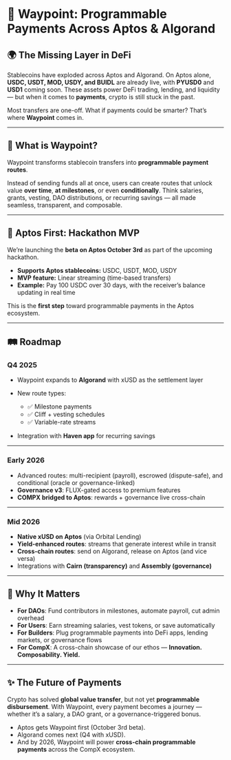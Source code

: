 

# 🧭 Waypoint: Programmable Payments Across Aptos & Algorand

## 🌍 The Missing Layer in DeFi

Stablecoins have exploded across Aptos and Algorand. On Aptos alone, **USDC, USDT, MOD, USDY, and BUIDL** are already live, with **PYUSD0** and **USD1** coming soon. These assets power DeFi trading, lending, and liquidity — but when it comes to **payments**, crypto is still stuck in the past.

Most transfers are one-off. What if payments could be smarter?
That’s where **Waypoint** comes in.

---

## 🚀 What is Waypoint?

Waypoint transforms stablecoin transfers into **programmable payment routes**.

Instead of sending funds all at once, users can create routes that unlock value **over time**, **at milestones**, or even **conditionally**. Think salaries, grants, vesting, DAO distributions, or recurring savings — all made seamless, transparent, and composable.

---

## 🎯 Aptos First: Hackathon MVP

We’re launching the **beta on Aptos October 3rd** as part of the upcoming hackathon.

* **Supports Aptos stablecoins:** USDC, USDT, MOD, USDY
* **MVP feature:** Linear streaming (time-based transfers)
* **Example:** Pay 100 USDC over 30 days, with the receiver’s balance updating in real time

This is the **first step** toward programmable payments in the Aptos ecosystem.

---

## 🛤 Roadmap

### **Q4 2025**

* Waypoint expands to **Algorand** with xUSD as the settlement layer
* New route types:

  * ✅ Milestone payments
  * ✅ Cliff + vesting schedules
  * ✅ Variable-rate streams
* Integration with **Haven app** for recurring savings

---

### **Early 2026**

* Advanced routes: multi-recipient (payroll), escrowed (dispute-safe), and conditional (oracle or governance-linked)
* **Governance v3**: FLUX-gated access to premium features
* **COMPX bridged to Aptos**: rewards + governance live cross-chain

---

### **Mid 2026**

* **Native xUSD on Aptos** (via Orbital Lending)
* **Yield-enhanced routes**: streams that generate interest while in transit
* **Cross-chain routes**: send on Algorand, release on Aptos (and vice versa)
* Integrations with **Cairn (transparency)** and **Assembly (governance)**

---

## 🧩 Why It Matters

* **For DAOs**: Fund contributors in milestones, automate payroll, cut admin overhead
* **For Users**: Earn streaming salaries, vest tokens, or save automatically
* **For Builders**: Plug programmable payments into DeFi apps, lending markets, or governance flows
* **For CompX**: A cross-chain showcase of our ethos — **Innovation. Composability. Yield.**

---

## ✨ The Future of Payments

Crypto has solved **global value transfer**, but not yet **programmable disbursement**.
With Waypoint, every payment becomes a journey — whether it’s a salary, a DAO grant, or a governance-triggered bonus.

* Aptos gets Waypoint first (October 3rd beta).
* Algorand comes next (Q4 with xUSD).
* And by 2026, Waypoint will power **cross-chain programmable payments** across the CompX ecosystem.
